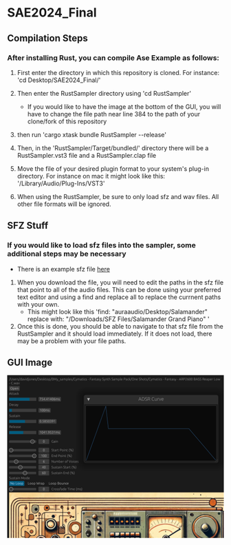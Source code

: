 # SAE2024_Final


## Compilation Steps

### After installing Rust, you can compile Ase Example as follows:

1. First enter the directory in which this repository is cloned. For instance: 'cd Desktop/SAE2024_Final/'

2. Then enter the RustSampler directory using 'cd RustSampler' 
   * If you would like to have the image at the bottom of the GUI, you will have to change the file path near line 384 to the path of your clone/fork of this repository

3. then run 'cargo xtask bundle RustSampler --release'

4. Then, in the 'RustSampler/Target/bundled/' directory there will be a RustSampler.vst3 file and a RustSampler.clap file

5. Move the file of your desired plugin format to your system's plug-in directory. For instance on mac it might look like this: '/Library/Audio/Plug-Ins/VST3'

6. When using the RustSampler, be sure to only load sfz and wav files. All other file formats will be ignored. 

## SFZ Stuff

### If you would like to load sfz files into the sampler, some additional steps may be necessary
 * There is an example sfz file [here]([https://www.google.com](https://github.com/SonyaInSiberia/SAE2024_Final/releases/tag/v1.0))
1. When you download the file, you will need to edit the paths in the sfz file that point to all of the audio files. This can be done using your preferred text editor and using a find and replace all to replace the currnent paths with your own.
   * This might look like this 'find: "auraaudio/Desktop/Salamander"  replace with: "<your username>/Downloads/SFZ Files/Salamander Grand Piano" '
2. Once this is done, you should be able to navigate to that sfz file from the RustSampler and it should load immediately. If it does not load, there may be a problem with your file paths.
## GUI Image
![plot](./images/RustSampler_GUI.png)



